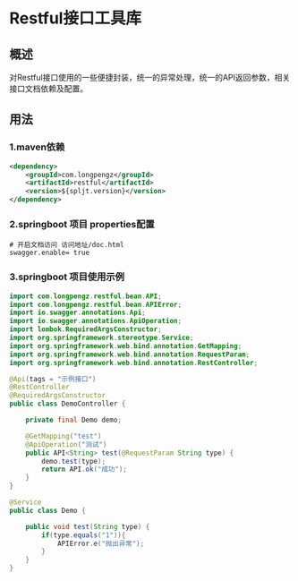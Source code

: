 # Restful接口工具库

## 概述
对Restful接口使用的一些便捷封装，统一的异常处理，统一的API返回参数，相关接口文档依赖及配置。

## 用法

### 1.maven依赖
```xml
<dependency>
    <groupId>com.longpengz</groupId>
    <artifactId>restful</artifactId>
    <version>${spljt.version}</version>
</dependency>
```

### 2.springboot 项目 properties配置
```properties
# 开启文档访问 访问地址/doc.html
swagger.enable= true
```

### 3.springboot 项目使用示例

```java
import com.longpengz.restful.bean.API;
import com.longpengz.restful.bean.APIError;
import io.swagger.annotations.Api;
import io.swagger.annotations.ApiOperation;
import lombok.RequiredArgsConstructor;
import org.springframework.stereotype.Service;
import org.springframework.web.bind.annotation.GetMapping;
import org.springframework.web.bind.annotation.RequestParam;
import org.springframework.web.bind.annotation.RestController;

@Api(tags = "示例接口")
@RestController
@RequiredArgsConstructor
public class DemoController {

    private final Demo demo;

    @GetMapping("test")
    @ApiOperation("测试")
    public API<String> test(@RequestParam String type) {
        demo.test(type);
        return API.ok("成功");
    }
}

@Service
public class Demo {

    public void test(String type) {
        if(type.equals("1")){
            APIError.e("抛出异常");
        }
    }
}
```


